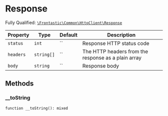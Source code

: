 #  Response

Fully Qualified: [`\Frontastic\Common\HttpClient\Response`](../../../src/php/HttpClient/Response.php)



Property|Type|Default|Description
--------|----|-------|-----------
`status`|`int`|``|Response HTTP status code
`headers`|`string[]`|``|The HTTP headers from the response as a plain array
`body`|`string`|``|Response body

## Methods

### __toString

`function __toString(): mixed`







